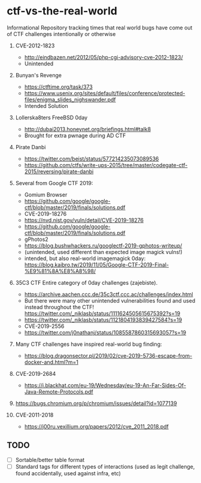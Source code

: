 # ctf-vs-the-real-world
Informational Repository tracking times that real world bugs have come out of CTF challenges intentionally or otherwise

1. CVE-2012-1823

    - http://eindbazen.net/2012/05/php-cgi-advisory-cve-2012-1823/
    - Unintended
    
1. Bunyan's Revenge

    - https://ctftime.org/task/373
    - https://www.usenix.org/sites/default/files/conference/protected-files/enigma_slides_nighswander.pdf
    - Intended Solution
    
1. Lollerska8ters FreeBSD 0day

    - http://dubai2013.honeynet.org/briefings.html#talk8
    - Brought for extra pwnage during AD CTF
    
1. Pirate Danbi

    - https://twitter.com/beist/status/577214235073089536
    - https://github.com/ctfs/write-ups-2015/tree/master/codegate-ctf-2015/reversing/pirate-danbi
  
1. Several from Google CTF 2019:
    - Gomium Browser
    - https://github.com/google/google-ctf/blob/master/2019/finals/solutions.pdf
    - CVE-2019-18276
    - https://nvd.nist.gov/vuln/detail/CVE-2019-18276
    - https://github.com/google/google-ctf/blob/master/2019/finals/solutions.pdf
    - gPhotos2
    - https://blog.bushwhackers.ru/googlectf-2019-gphotos-writeup/
    - (unintended, used different than expected image magick vulns!)
    - intended, but also real-world imagemagick 0day: https://blog.kaibro.tw/2019/11/05/Google-CTF-2019-Final-%E9%81%8A%E8%A8%98/

1. 35C3 CTF Entire category of 0day challenges (zajebiste).

    - https://archive.aachen.ccc.de/35c3ctf.ccc.ac/challenges/index.html
    - But there were many other unintended vulnerabilities found and used instead throughout the CTF! https://twitter.com/_niklasb/status/1111624505615675392?s=19
    - https://twitter.com/_niklasb/status/1121804193839427584?s=19
    - CVE-2019-2556
    - https://twitter.com/j0nathanj/status/1085587860315693057?s=19
    
1. Many CTF challenges have inspired real-world bug finding:
    - https://blog.dragonsector.pl/2019/02/cve-2019-5736-escape-from-docker-and.html?m=1
  
1. CVE-2019-2684
    - https://i.blackhat.com/eu-19/Wednesday/eu-19-An-Far-Sides-Of-Java-Remote-Protocols.pdf 

1. https://bugs.chromium.org/p/chromium/issues/detail?id=1077139

1. CVE-2011-2018
    - https://j00ru.vexillium.org/papers/2012/cve_2011_2018.pdf


## TODO

-[ ] Sortable/better table format
-[ ] Standard tags for different types of interactions (used as legit challenge, found accidentally, used against infra, etc)
